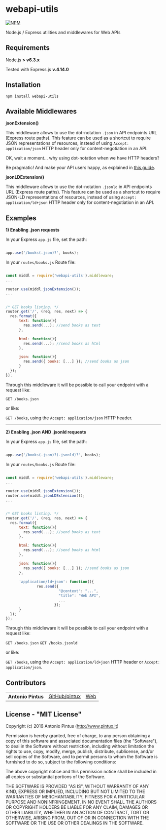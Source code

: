 webapi-utils
============

[![NPM](https://nodei.co/npm/webapi-utils.png)](https://nodei.co/npm/webapi-utils/)


Node.js / Express utilities and middlewares for Web APIs 


Requirements
------------
Node.js  **> v6.3.x**

Tested with Express.js **v.4.14.0**

Installation
------------

`npm install webapi-utils`


Available Middlewares
---------------------

**jsonExtension()**

This middleware allows to use the dot-notation `.json` in API endpoints URL (Express route paths).
This feature can be used as a shortcut to require JSON representations of resources, instead of using `Accept: application/json` HTTP header only for content-negotiation in an API.

OK, wait a moment... why using dot-notation when we have HTTP headers?

Be pragmatic! And make your API users happy, as explained in [this guide](https://leanpub.com/thewebapinntux).



**jsonLDExtension()**

This middleware allows to use the dot-notation `.jsonld` in API endpoints URL (Express route paths). 
This feature can be used as a shortcut to require JSON-LD representations of resources, instead of using `Accept: application/ld+json` HTTP header only for content-negotiation in an API.

Examples
-------------

**1) Enabling .json requests**

In your Express `app.js` file, set the path:

```js

app.use('/books(.json)?', books);
```

In your `routes/books.js` Route file:


```js

const middl = require('webapi-utils').middleware;
...

router.use(middl.jsonExtension());
...


/* GET books listing. */
router.get('/', (req, res, next) => {
  res.format({
      text: function(){
        res.send(...); //send books as text
      },

      html: function(){
        res.send(...); //send books as html
      },

      json: function(){
        res.send({ books: [...] }); //send books as json
      }
  });
});

```
Through this middleware it will be possible to call your endpoint with a request like:

`GET /books.json`

or like:

`GET /books`, using the `Accept: application/json` HTTP header.

---


**2) Enabling .json AND .jsonld requests**

In your Express `app.js` file, set the path:

```js

app.use('/books(.json)?(.jsonld)?', books);
```

In your `routes/books.js` Route file:


```js

const middl = require('webapi-utils').middleware;
...

router.use(middl.jsonExtension());
router.use(middl.jsonLDExtension());
...


/* GET books listing. */
router.get('/', (req, res, next) => {
  res.format({
      text: function(){
        res.send(...); //send books as text
      },

      html: function(){
        res.send(...); //send books as html
      },

      json: function(){
        res.send({ books: [...] }); //send books as json
      },
      
      'application/ld+json': function(){
              res.send({
                        "@context": "...",
                        "title": "Web API",
                        ...
                      });
      }
  });
});

```
Through this middleware it will be possible to call your endpoint with a request like:

`GET /books.json`
`GET /books.jsonld`

or like:

`GET /books`, using the `Accept: application/ld+json` HTTP header or `Accept: application/json`.


Contributors
------------

<table><tbody>
<tr><th align="left">Antonio Pintus</th><td><a href="https://github.com/pintux">GitHub/pintux</a></td><td><a href="https://www.pintux.it">Web</a></td></tr>
</tbody></table>


License - "MIT License"
-----------------------
Copyright (c) 2016 Antonio Pintus (http://www.pintux.it)

Permission is hereby granted, free of charge, to any person obtaining a copy of this software and associated documentation files (the "Software"), to deal in the Software without restriction, including without limitation the rights to use, copy, modify, merge, publish, distribute, sublicense, and/or sell copies of the Software, and to permit persons to whom the Software is furnished to do so, subject to the following conditions:

The above copyright notice and this permission notice shall be included in all copies or substantial portions of the Software.

THE SOFTWARE IS PROVIDED "AS IS", WITHOUT WARRANTY OF ANY KIND, EXPRESS OR IMPLIED, INCLUDING BUT NOT LIMITED TO THE WARRANTIES OF MERCHANTABILITY, FITNESS FOR A PARTICULAR PURPOSE AND NONINFRINGEMENT. IN NO EVENT SHALL THE AUTHORS OR COPYRIGHT HOLDERS BE LIABLE FOR ANY CLAIM, DAMAGES OR OTHER LIABILITY, WHETHER IN AN ACTION OF CONTRACT, TORT OR OTHERWISE, ARISING FROM, OUT OF OR IN CONNECTION WITH THE SOFTWARE OR THE USE OR OTHER DEALINGS IN THE SOFTWARE.
